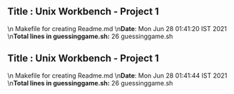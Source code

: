 ## Title : Unix Workbench - Project 1
\n Makefile for creating Readme.md
\n**Date**: 
Mon Jun 28 01:41:20 IST 2021
\n**Total lines in guessinggame.sh:** 
26 guessinggame.sh
## Title : Unix Workbench - Project 1
\n Makefile for creating Readme.md
\n**Date**: 
Mon Jun 28 01:41:44 IST 2021
\n**Total lines in guessinggame.sh:** 
26 guessinggame.sh
